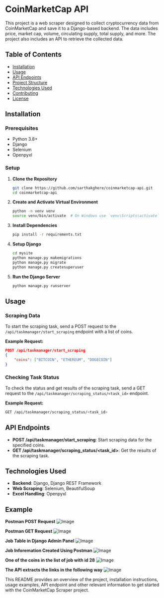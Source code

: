 # CoinMarketCap API

This project is a web scraper designed to collect cryptocurrency data from CoinMarketCap and save it to a Django-based backend. The data includes price, market cap, volume, circulating supply, total supply, and more. The project also includes an API to retrieve the collected data.

## Table of Contents

- [Installation](#installation)
- [Usage](#usage)
- [API Endpoints](#api-endpoints)
- [Project Structure](#project-structure)
- [Technologies Used](#technologies-used)
- [Contributing](#contributing)
- [License](#license)

## Installation

### Prerequisites

- Python 3.8+
- Django
- Selenium
- Openpyxl

### Setup

1. **Clone the Repository**

   ```sh
   git clone https://github.com/sarthakghere/coinmarketcap-api.git
   cd coinmarketcap-api
   ```

2. **Create and Activate Virtual Environment**

   ```sh
   python -m venv venv
   source venv/bin/activate  # On Windows use `venv\Scripts\activate`
   ```

3. **Install Dependencies**

   ```sh
   pip install -r requirements.txt
   ```

4. **Setup Django**

   ```sh
   cd mysite
   python manage.py makemigrations
   python manage.py migrate
   python manage.py createsuperuser
   ```


5. **Run the Django Server**

   ```sh
   python manage.py runserver
   ```

## Usage

### Scraping Data

To start the scraping task, send a POST request to the `/api/taskmanager/start_scraping` endpoint with a list of coins.

**Example Request:**

```json
POST /api/taskmanager/start_scraping
{
    "coins": ["BITCOIN", "ETHEREUM", "DOGECOIN"]
}
```

### Checking Task Status

To check the status and get results of the scraping task, send a GET request to the `/api/taskmanager/scraping_status/<task_id>` endpoint.

**Example Request:**

```sh
GET /api/taskmanager/scraping_status/<task_id>
```

## API Endpoints

- **POST /api/taskmanager/start_scraping**: Start scraping data for the specified coins.
- **GET /api/taskmanager/scraping_status/<task_id>**: Get the results of the scraping task.

## Technologies Used

- **Backend**: Django, Django REST Framework
- **Web Scraping**: Selenium, BeautifulSoup
- **Excel Handling**: Openpyxl

## Example
**Postman POST Request**
![Image](Screenshots/post_req.png)

**Postman GET Request**
![Image](Screenshots/get_req.png)

**Job Table in Django Admin Panel**
![Image](Screenshots/job_table.png)

**Job Inforemation Created Using Postman**
![Image](Screenshots/job_28.png)

**One of the coins in the list of job with id 28**
![Image](Screenshots/dogecoin.png)

**The API extracts the links in the following way**
![Image](Screenshots/links.png)

This README provides an overview of the project, installation instructions, usage examples, API endpoint and other relevant information to get started with the CoinMarketCap Scraper project.